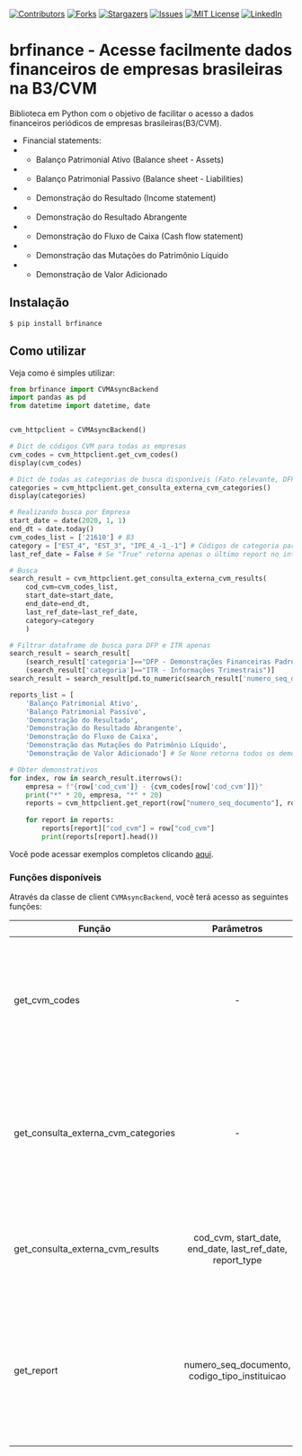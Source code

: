 [![Contributors][contributors-shield]][contributors-url]
[![Forks][forks-shield]][forks-url]
[![Stargazers][stars-shield]][stars-url]
[![Issues][issues-shield]][issues-url]
[![MIT License][license-shield]][license-url]
[![LinkedIn][linkedin-shield]][linkedin-url]

# brfinance - Acesse facilmente dados financeiros de empresas brasileiras na B3/CVM
Biblioteca em Python com o objetivo de facilitar o acesso a dados financeiros periódicos de empresas brasileiras(B3/CVM).
* Financial statements:
* * Balanço Patrimonial Ativo (Balance sheet - Assets)
* * Balanço Patrimonial Passivo (Balance sheet - Liabilities)
* * Demonstração do Resultado  (Income statement)
* * Demonstração do Resultado Abrangente
* * Demonstração do Fluxo de Caixa (Cash flow statement)
* * Demonstração das Mutações do Patrimônio Líquido
* * Demonstração de Valor Adicionado

<!-- ![image](https://i.imgur.com/TBpVWm3.png) -->

## Instalação
```
$ pip install brfinance
```

## Como utilizar
Veja como é simples utilizar:
```python
from brfinance import CVMAsyncBackend
import pandas as pd
from datetime import datetime, date


cvm_httpclient = CVMAsyncBackend()

# Dict de códigos CVM para todas as empresas
cvm_codes = cvm_httpclient.get_cvm_codes()
display(cvm_codes)

# Dict de todas as categorias de busca disponíveis (Fato relevante, DFP, ITR, etc.)
categories = cvm_httpclient.get_consulta_externa_cvm_categories()
display(categories)

# Realizando busca por Empresa
start_date = date(2020, 1, 1)
end_dt = date.today()
cvm_codes_list = ['21610'] # B3
category = ["EST_4", "EST_3", "IPE_4_-1_-1"] # Códigos de categoria para DFP, ITR e fatos relevantes
last_ref_date = False # Se "True" retorna apenas o último report no intervalo de datas

# Busca
search_result = cvm_httpclient.get_consulta_externa_cvm_results(
    cod_cvm=cvm_codes_list,
    start_date=start_date,
    end_date=end_dt,
    last_ref_date=last_ref_date,
    category=category
    )

# Filtrar dataframe de busca para DFP e ITR apenas
search_result = search_result[
    (search_result['categoria']=="DFP - Demonstrações Financeiras Padronizadas") |
    (search_result['categoria']=="ITR - Informações Trimestrais")]
search_result = search_result[pd.to_numeric(search_result['numero_seq_documento'], errors='coerce').notnull()]

reports_list = [
    'Balanço Patrimonial Ativo',
    'Balanço Patrimonial Passivo',
    'Demonstração do Resultado',
    'Demonstração do Resultado Abrangente',
    'Demonstração do Fluxo de Caixa',
    'Demonstração das Mutações do Patrimônio Líquido',
    'Demonstração de Valor Adicionado'] # Se None retorna todos os demonstrativos disponíveis.

# Obter demonstrativos
for index, row in search_result.iterrows():
    empresa = f"{row['cod_cvm']} - {cvm_codes[row['cod_cvm']]}"
    print("*" * 20, empresa, "*" * 20)
    reports = cvm_httpclient.get_report(row["numero_seq_documento"], row["codigo_tipo_instituicao"], reports_list=reports_list)
    
    for report in reports:
        reports[report]["cod_cvm"] = row["cod_cvm"]
        print(reports[report].head())
```
Você pode acessar exemplos completos clicando [aqui](https://github.com/eudesrodrigo/brFinance/tree/master/examples).


### Funções disponíveis

Através da classe de client `CVMAsyncBackend`, você terá acesso as seguintes funções:

| Função        |  Parâmetros          | Descrição  |
| ------------- |:-------------:| -----|
| get_cvm_codes      | - | Obtém os códigos cvm disponíveis para todas as empresas. Retorna um dicionário com o código CVM de chave e o nome da empresa. |
| get_consulta_externa_cvm_categories      | - |   Obtém os códigos para as categorias de busca disponíveis, dentre elas "DFP", "ITR", etc. Retorna um dicionário com o código da busca e a descrição. |
| get_consulta_externa_cvm_results | cod_cvm, start_date, end_date, last_ref_date, report_type | Obtém o resultado da busca para os dados informados. Retorna um dataframe com os resultados.|
| get_report | numero_seq_documento, codigo_tipo_instituicao | Utilizado para obter todos os demonstrativos de uma empresa na CVM. Retorna um dicionário com os nomes e os valores dos demonstrativos em um dataframe. |

<!-- MARKDOWN LINKS & IMAGES -->
<!-- https://www.markdownguide.org/basic-syntax/#reference-style-links -->
[contributors-shield]: https://img.shields.io/github/contributors/eudesrodrigo/brFinance.svg?style=for-the-badge
[contributors-url]: https://github.com/othneildrew/brFinance/graphs/contributors
[forks-shield]: https://img.shields.io/github/forks/eudesrodrigo/brFinance.svg?style=for-the-badge
[forks-url]: https://github.com/othneildrew/brFinance/network/members
[stars-shield]: https://img.shields.io/github/stars/eudesrodrigo/brFinance.svg?style=for-the-badge
[stars-url]: https://github.com/othneildrew/brFinance/stargazers
[issues-shield]: https://img.shields.io/github/issues/eudesrodrigo/brFinance.svg?style=for-the-badge
[issues-url]: https://github.com/othneildrew/brFinance/issues
[license-shield]: https://img.shields.io/github/license/eudesrodrigo/brFinance.svg?style=for-the-badge
[license-url]: https://github.com/eudesrodrigo/brFinance/blob/master/LICENSE
[linkedin-shield]: https://img.shields.io/badge/-LinkedIn-black.svg?style=for-the-badge&logo=linkedin&colorB=555
[linkedin-url]: https://linkedin.com/in/eudesrodrigo
